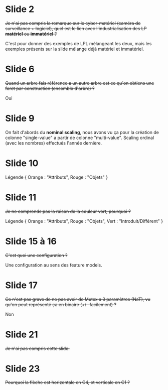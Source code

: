 #	Slide 2

~~Je n'ai pas compris la remarque sur le cyber-matériel (caméra de surveillance + logiciel), quel est le lien avec l'industrialisation des LP **matériel** ou **immatériel** ?~~

C'est pour donner des exemples de LPL mélangeant les deux, mais les exemples présents sur la slide mélange déjà matériel et immatériel.

#	Slide 6

~~Quand un arbre fais référence a un autre arbre est ce qu'on obtiens une foret par construction (ensemble d'arbre) ?~~

Oui

#	Slide 9

On fait d'abords du **nominal scaling**, nous avons vu ça pour la création de colonne "single-value" a partir de colonne "multi-value". Scaling ordinal (avec les nombres) effectués l'année dernière.

#	Slide 10

Légende {
	Orange : "Attributs",
	Rouge : "Objets"
}

#	Slide 11

~~Je ne comprends pas la raison de la couleur vert, pourquoi ?~~

Légende {
	Orange : "Attributs",
	Rouge : "Objets",
	Vert : "Introduit/Différent"
}

#	Slide 15 à 16

~~C'est quoi une configuration ?~~

Une configuration au sens des feature models.

#	Slide 17

~~Ce n'est pas grave de ne pas avoir de Mutex a 3 paramètres (NaT), vu qu'on peut représenté ça en binaire (+/- facilement) ?~~

Non

#	Slide 21

~~Je n'ai pas compris cette slide.~~

#	Slide 23

~~Pourquoi la flèche est horizontale en C4, et verticale en C1 ?~~